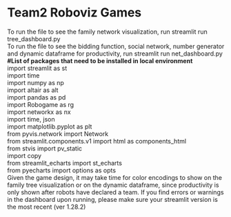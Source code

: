 # Team2 Roboviz Games  
To run the file to see the family network visualization, run streamlit run tree_dashboard.py  
To run the file to see the bidding function, social network, number generator and dynamic dataframe for productivity, run streamlit run net_dashboard.py   
**#List of packages that need to be installed in local environment**  
import streamlit as st  
import time  
import numpy as np  
import altair as alt  
import pandas as pd  
import Robogame as rg  
import networkx as nx   
import time, json  
import matplotlib.pyplot as plt  
from pyvis.network import Network  
from streamlit.components.v1 import html as components_html  
from stvis import pv_static  
import copy  
from streamlit_echarts import st_echarts   
from pyecharts import options as opts   
Given the game design, it may take time for color encodings to show on the family tree visualization or on the dynamic dataframe, since
productivity is only shown after robots have declared a team. If you find errors or warnings in the dashboard upon running, please make sure your
streamlit version is the most recent (ver 1.28.2)
